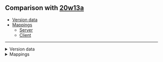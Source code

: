 ## Comparison with [20w13a](https://github.com/PixiGeko/Minecraft-generated-data/tree/20w13a)

- [Version data](#version-data)
- [Mappings](#mappings)
  - [Server](#server)
  - [Client](#client)

<hr/>
<details><summary>Version data</summary>
<table><tr><th></th><th align="left">20w13a</th><th>20w13b</th></tr><tr><td>World version</td><td><code>2520</code></td><td><code>2521</code></td></tr><tr><td>Protocol version</td><td><code>708</code></td><td><code>709</code></td></tr></table>
</details>
<details><summary>Mappings</summary>
<h2>Server</h2>










































































































































































































































































































































































































































































































































































































































































































































































































































































































































































































































































































































































































































































































































































































































































































































































































































































































































































































































































































































































































































































































<h2>Client</h2>
</details>